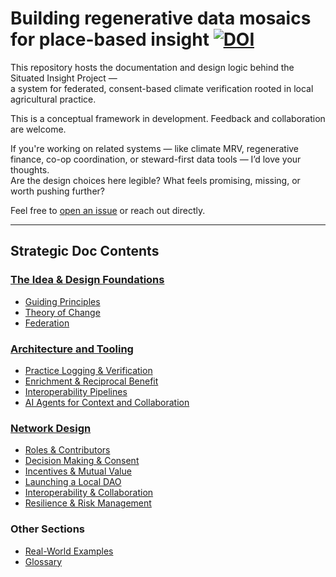 # Building regenerative data mosaics for place-based insight [![DOI](https://zenodo.org/badge/DOI/10.5281/zenodo.16054509.svg)](https://doi.org/10.5281/zenodo.16054509)


This repository hosts the documentation and design logic behind the Situated Insight Project —  
a system for federated, consent-based climate verification rooted in local agricultural practice.

This is a conceptual framework in development. Feedback and collaboration are welcome.

If you're working on related systems — like climate MRV, regenerative finance, co-op coordination, or steward-first data tools — I’d love your thoughts.  
Are the design choices here legible? What feels promising, missing, or worth pushing further?

Feel free to [open an issue](https://github.com/YOUR_REPO/issues) or reach out directly.

---

## Strategic Doc Contents

### [The Idea & Design Foundations](strategic-doc/idea-design-foundations.md)

- [Guiding Principles](strategic-doc/idea-design-foundations.md#guiding-principles)  
- [Theory of Change](strategic-doc/idea-design-foundations.md#theory-of-change)  
- [Federation](strategic-doc/idea-design-foundations.md#federation)

### [Architecture and Tooling](strategic-doc/architechture-tooling.md)

- [Practice Logging & Verification](strategic-doc/architecture_tooling.md#practice-logging--verification)  
- [Enrichment & Reciprocal Benefit](strategic-doc/architecture_tooling.md#enrichment--reciprocal-benefit)  
- [Interoperability Pipelines](strategic-doc/architecture_tooling.md#interoperability-pipelines)  
- [AI Agents for Context and Collaboration](strategic-doc/architecture_tooling.md#ai-agents-for-context-and-collaboration)

### [Network Design](strategic-doc/netowrk_design.md)

- [Roles & Contributors](strategic-doc/network_design.md#roles--contributors)  
- [Decision Making & Consent](strategic-doc/network_design.md#decision-making--consent)  
- [Incentives & Mutual Value](strategic-doc/network_design.md#incentives--mutual-value)  
- [Launching a Local DAO](strategic-doc/network_design.md#launching-a-local-dao)  
- [Interoperability & Collaboration](strategic-doc/network_design.md#interoperability--collaboration)  
- [Resilience & Risk Management](strategic-doc/network_design.md#resilience--risk-management)

### Other Sections

- [Real-World Examples](strategic-doc/real_world_examples.md#real-world-examples)  
- [Glossary](strategic-doc/glossary.md#glossary)


